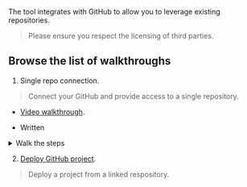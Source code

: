 The tool integrates with GitHub to allow you to leverage existing repositories.

> Please ensure you respect the licensing of third parties.


## Browse the list of walkthroughs

1. Single repo connection.
> Connect your GitHub and provide access to a single repository.

- [Video walkthrough](https://github.com/NodeOps-app/beta-deploy/issues/4#issuecomment-3311163783).

- Written
<details>
  <summary>Walk the steps</summary>

1. Logged into the app, click on **New Project**.
2. Click on **Import Github Repository**.
3. Decide between **All repositories** **Only select repositories**.
4. If selecting, choose the relevant repos (you can always configure the access from GitHub again later).
5. Click on **Install**.
6. Verify according to your GitHub verification method.

> You may need to re-login if this issue was not fixed yet!

</details>

<!-- 
To revoke OAuth apps or GitHub Apps

Go to GitHub > Your profile pic > Settings → [Integrations] Applications
.

Select the tab **Installed GitHub Apps** > NodeOps Build0 > click Configure


You may:

Suspend your installation: click Suspend
Uninstall the app: click Uninstall
Or recurate the repository access to add all repositories or select a new subset of repositories

 -->

2. [Deploy GitHub project](https://github.com/NodeOps-app/beta-deploy/issues/4#issuecomment-3311555723).
> Deploy a project from a linked respository.